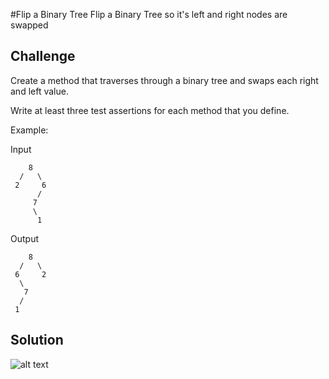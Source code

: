 #Flip a Binary Tree
Flip a Binary Tree so it's left and right nodes are swapped

## Challenge
Create a method that traverses through a binary tree and swaps each right and left value.

Write at least three test assertions for each method that you define.

Example:

Input  
```
    8
  /   \
 2     6
      /
     7
     \
      1
```

Output
```
    8
  /   \
 6     2
  \
   7
  /
 1
```

## Solution
![alt text](assets/flip-binary-tree.jpg "flip-binary-tree")
